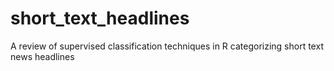 # short_text_headlines
A review of supervised classification techniques in R categorizing short text news headlines

